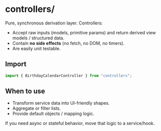 # controllers/

Pure, synchronous derivation layer. Controllers:

- Accept raw inputs (models, primitive params) and return derived view models / structured data.
- Contain **no side effects** (no fetch, no DOM, no timers).
- Are easily unit testable.

## Import

```ts
import { BirthdayCalendarController } from "controllers";
```

## When to use

- Transform service data into UI-friendly shapes.
- Aggregate or filter lists.
- Provide default objects / mapping logic.

If you need async or stateful behavior, move that logic to a service/hook.
